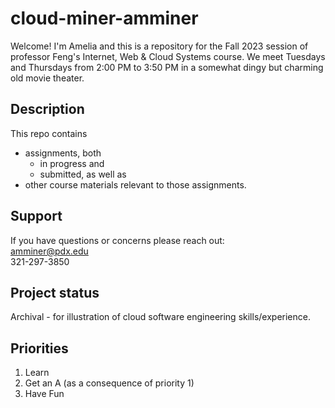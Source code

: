 # cloud-miner-amminer
Welcome! I'm Amelia and this is a repository for the Fall 2023 session of professor Feng's Internet, Web & Cloud Systems course. We meet Tuesdays and Thursdays from 2:00 PM to 3:50 PM in a somewhat dingy but charming old movie theater.

## Description
This repo contains
 * assignments, both
   - in progress and
   - submitted, as well as
 * other course materials relevant to those assignments.

## Support
If you have questions or concerns please reach out:<br>
amminer@pdx.edu<br>
321-297-3850

## Project status
Archival - for illustration of cloud software engineering skills/experience.

## Priorities
 1. Learn
 2. Get an A (as a consequence of priority 1)
 3. Have Fun

